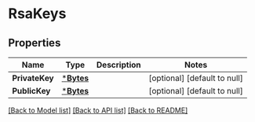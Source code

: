# RsaKeys

## Properties
Name | Type | Description | Notes
------------ | ------------- | ------------- | -------------
**PrivateKey** | [***Bytes**](Bytes.md) |  | [optional] [default to null]
**PublicKey** | [***Bytes**](Bytes.md) |  | [optional] [default to null]

[[Back to Model list]](../README.md#documentation-for-models) [[Back to API list]](../README.md#documentation-for-api-endpoints) [[Back to README]](../README.md)



